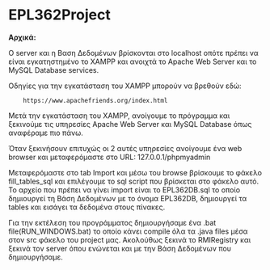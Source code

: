 # EPL362Project
**Αρχικά:**

O server και η Βαση Δεδομένων βρίσκονται στο localhost οπότε πρέπει να είναι 
εγκατηστημένο το XAMPP και ανοιχτά το Apache Web Server και το MySQL Database
services.

Οδηγίες για την εγκατάσταση του ΧΑΜΡΡ μπορούν να βρεθούν εδώ: 
        
        https://www.apachefriends.org/index.html

Μετά την εγκατάσταση του XAMPP, ανοίγουμε το πρόγραμμα και ξεκινούμε τις
υπηρεσίες Apache Web Server και MySQL Database όπως αναφέραμε πιο πάνω.

Όταν ξεκινήσουν επιτυχώς οι 2 αυτές υπηρεσίες ανοίγουμε ένα web browser και 
μεταφερόμαστε στο URL: 127.0.0.1/phpmyadmin

Μεταφερόμαστε στο tab Import και μέσω του browse βρίσκουμε το φάκελο fill_tables_sql
και επιλέγουμε το sql script που βρίσκεται στο φάκελο αυτό. Το αρχείο που πρέπει 
να γίνει import είναι το EPL362DB.sql το οποίο δημιουργεί τη Βάση Δεδομένων με 
το όνομα EPL362DB, δημιουργεί τα tables και εισάγει τα δεδομένα στους πίνακες.



Για την εκτέλεση του προγράμματος δημιουργήσαμε ένα .bat file(RUN_WINDOWS.bat) 
το οποίο κάνει compile όλα τα .java files μέσα στον src φάκελο του project μας. 
Ακολούθως ξεκινά το RMIRegistry και ξεκινά τον server όπου ενώνεται και με την 
Βάση Δεδομένων που δημιουργήσαμε.




